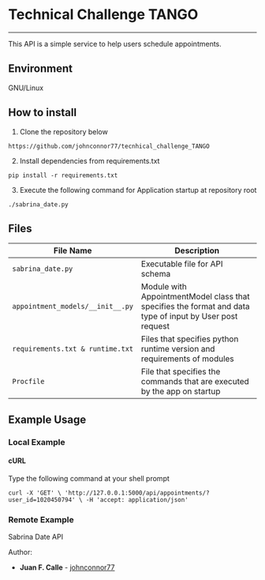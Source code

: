 # Technical Challenge TANGO
 
---
This API is  a simple service to help users schedule appointments.

## Environment

GNU/Linux 


## How to install
1. Clone the repository below

`https://github.com/johnconnor77/tecnhical_challenge_TANGO`

2. Install dependencies from requirements.txt

`pip install -r requirements.txt`

3. Execute the following command for Application startup at repository root

`./sabrina_date.py `



##  Files

File Name | Description
--- | ---
`sabrina_date.py` | Executable file for API schema 
`appointment_models/__init__.py` |  Module with AppointmentModel  class that specifies the format and data type of input by User post request
`requirements.txt & runtime.txt` |  Files that specifies python runtime version and requirements of modules
`Procfile` |  File that specifies the commands that are executed by the app on startup

## Example Usage

### Local Example

#### cURL

Type the following command at your shell prompt

`curl -X 'GET' \
  'http://127.0.0.1:5000/api/appointments/?user_id=1020450794' \
  -H 'accept: application/json'`



### Remote Example 

Sabrina Date API 




Author:

* **Juan F. Calle**  - [johnconnor77](https://github.com/johnconnor77)
